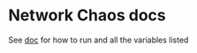 # Network Chaos docs

See [doc](../docs/node-network-filter.md) for how to run and all the variables listed